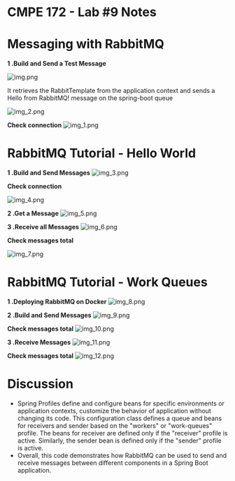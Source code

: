 # CMPE 172 - Lab #9 Notes

# **Messaging with RabbitMQ**

**1 .Build and Send a Test Message**

![img.png](./images/img.png)

It retrieves the RabbitTemplate from the application context and sends a Hello from RabbitMQ! message on the spring-boot queue

![img_2.png](./images/img_2.png)

**Check connection**
![img_1.png](./images/img_1.png)

# **RabbitMQ Tutorial - Hello World**

**1 .Build and Send Messages**
![img_3.png](./images/img_3.png)

**Check connection**

![img_4.png](./images/img_4.png)

**2 .Get a Message**
![img_5.png](./images/img_5.png)

**3 .Receive all Messages**
![img_6.png](./images/img_6.png)

**Check messages total**

![img_7.png](./images/img_7.png)

# **RabbitMQ Tutorial - Work Queues**

**1 .Deploying RabbitMQ on Docker**
![img_8.png](./images/img_8.png)

**2 .Build and Send Messages**
![img_9.png](./images/img_9.png)

**Check messages total**
![img_10.png](./images/img_10.png)

**3 .Receive Messages**
![img_11.png](./images/img_11.png)

**Check messages total**
![img_12.png](./images/img_12.png)

# **Discussion**
- Spring Profiles define and configure beans for specific environments or application contexts, customize the behavior of application without changing its code.  This configuration class defines a queue and beans for receivers and sender based on the "workers" or "work-queues" profile. The beans for receiver are defined only if the "receiver" profile is active. Similarly, the sender bean is defined only if the "sender" profile is active.
- Overall, this code demonstrates how RabbitMQ can be used to send and receive messages between different components in a Spring Boot application.
